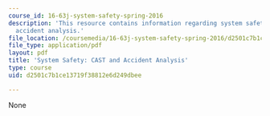 ```yaml
---
course_id: 16-63j-system-safety-spring-2016
description: 'This resource contains information regarding system safety: CAST and
  accident analysis.'
file_location: /coursemedia/16-63j-system-safety-spring-2016/d2501c7b1ce13719f38812e6d249dbee_MIT16_63JS16_LecNotes6.pdf
file_type: application/pdf
layout: pdf
title: 'System Safety: CAST and Accident Analysis'
type: course
uid: d2501c7b1ce13719f38812e6d249dbee

---
```

None